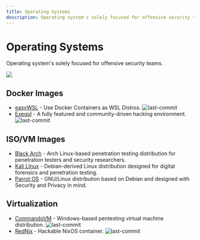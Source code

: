 ```yaml
---
title: Operating Systems
description: Operating system's solely focused for offensive security teams.
---
```


# Operating Systems

Operating system's solely focused for offensive security teams.

![](https://img.shields.io/badge/Tools%20%26%20Resources%20Available-7-757575?style=for-the-badge)


## Docker Images

* [easyWSL](https://github.com/redcode-labs/easyWSL) - Use Docker Containers as WSL Distros. ![last-commit](https://img.shields.io/github/last-commit/redcode-labs/easyWSL?style=flat)
* [Exegol](https://github.com/ShutdownRepo/Exegol) - A fully featured and community-driven hacking environment. ![last-commit](https://img.shields.io/github/last-commit/ShutdownRepo/Exegol?style=flat)


## ISO/VM Images

* [Black Arch](https://www.blackarch.org/) - Arch Linux-based penetration testing distribution for penetration testers and security researchers. 
* [Kali LInux](https://www.kali.org/get-kali/) - Debian-derived Linux distribution designed for digital forensics and penetration testing. 
* [Parrot OS](https://www.parrotsec.org/) - GNU/Linux distribution based on Debian and designed with Security and Privacy in mind. 


## Virtualization

* [CommandoVM](https://github.com/mandiant/commando-vm) - Windows-based pentesting virtual machine distribution. ![last-commit](https://img.shields.io/github/last-commit/mandiant/commando-vm?style=flat)
* [RedNix](https://github.com/redcode-labs/RedNix) - Hackable NixOS container. ![last-commit](https://img.shields.io/github/last-commit/redcode-labs/RedNix?style=flat)